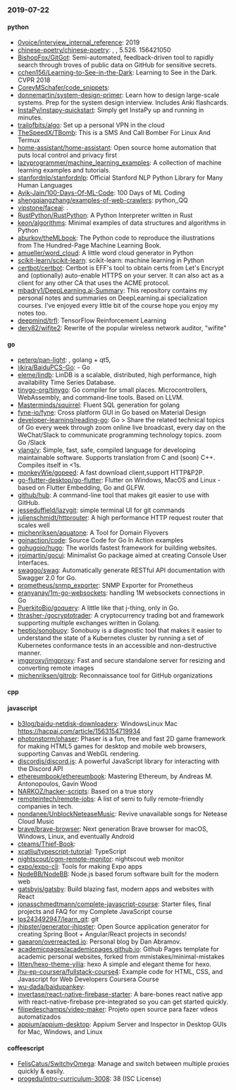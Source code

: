 ### 2019-07-22

#### python
* [0voice/interview_internal_reference](https://github.com/0voice/interview_internal_reference): 2019
* [chinese-poetry/chinese-poetry](https://github.com/chinese-poetry/chinese-poetry): , , 5.526. 156421050
* [BishopFox/GitGot](https://github.com/BishopFox/GitGot): Semi-automated, feedback-driven tool to rapidly search through troves of public data on GitHub for sensitive secrets.
* [cchen156/Learning-to-See-in-the-Dark](https://github.com/cchen156/Learning-to-See-in-the-Dark): Learning to See in the Dark. CVPR 2018
* [CoreyMSchafer/code_snippets](https://github.com/CoreyMSchafer/code_snippets): 
* [donnemartin/system-design-primer](https://github.com/donnemartin/system-design-primer): Learn how to design large-scale systems. Prep for the system design interview. Includes Anki flashcards.
* [InstaPy/instapy-quickstart](https://github.com/InstaPy/instapy-quickstart):  Simply get InstaPy up and running in minutes.
* [trailofbits/algo](https://github.com/trailofbits/algo): Set up a personal VPN in the cloud
* [TheSpeedX/TBomb](https://github.com/TheSpeedX/TBomb): This is a SMS And Call Bomber For Linux And Termux
* [home-assistant/home-assistant](https://github.com/home-assistant/home-assistant):  Open source home automation that puts local control and privacy first
* [lazyprogrammer/machine_learning_examples](https://github.com/lazyprogrammer/machine_learning_examples): A collection of machine learning examples and tutorials.
* [stanfordnlp/stanfordnlp](https://github.com/stanfordnlp/stanfordnlp): Official Stanford NLP Python Library for Many Human Languages
* [Avik-Jain/100-Days-Of-ML-Code](https://github.com/Avik-Jain/100-Days-Of-ML-Code): 100 Days of ML Coding
* [shengqiangzhang/examples-of-web-crawlers](https://github.com/shengqiangzhang/examples-of-web-crawlers): python,,QQ
* [vipstone/faceai](https://github.com/vipstone/faceai): .
* [RustPython/RustPython](https://github.com/RustPython/RustPython): A Python Interpreter written in Rust
* [keon/algorithms](https://github.com/keon/algorithms): Minimal examples of data structures and algorithms in Python
* [aburkov/theMLbook](https://github.com/aburkov/theMLbook): The Python code to reproduce the illustrations from The Hundred-Page Machine Learning Book.
* [amueller/word_cloud](https://github.com/amueller/word_cloud): A little word cloud generator in Python
* [scikit-learn/scikit-learn](https://github.com/scikit-learn/scikit-learn): scikit-learn: machine learning in Python
* [certbot/certbot](https://github.com/certbot/certbot): Certbot is EFF's tool to obtain certs from Let's Encrypt and (optionally) auto-enable HTTPS on your server. It can also act as a client for any other CA that uses the ACME protocol.
* [mbadry1/DeepLearning.ai-Summary](https://github.com/mbadry1/DeepLearning.ai-Summary): This repository contains my personal notes and summaries on DeepLearning.ai specialization courses. I've enjoyed every little bit of the course hope you enjoy my notes too.
* [deepmind/trfl](https://github.com/deepmind/trfl): TensorFlow Reinforcement Learning
* [derv82/wifite2](https://github.com/derv82/wifite2): Rewrite of the popular wireless network auditor, "wifite"

#### go
* [peterq/pan-light](https://github.com/peterq/pan-light): , golang + qt5, 
* [iikira/BaiduPCS-Go](https://github.com/iikira/BaiduPCS-Go):  - Go
* [eleme/lindb](https://github.com/eleme/lindb): LinDB is a scalable, distributed, high performance, high availability Time Series Database.
* [tinygo-org/tinygo](https://github.com/tinygo-org/tinygo): Go compiler for small places. Microcontrollers, WebAssembly, and command-line tools. Based on LLVM.
* [Masterminds/squirrel](https://github.com/Masterminds/squirrel): Fluent SQL generation for golang
* [fyne-io/fyne](https://github.com/fyne-io/fyne): Cross platform GUI in Go based on Material Design
* [developer-learning/reading-go](https://github.com/developer-learning/reading-go): Go  > Share the related technical topics of Go every week through zoom online live broadcast, every day on the WeChat/Slack to communicate programming technology topics.  zoom  Go  /Slack 
* [vlang/v](https://github.com/vlang/v): Simple, fast, safe, compiled language for developing maintainable software. Supports translation from C and (soon) C++. Compiles itself in <1s.
* [monkeyWie/gopeed](https://github.com/monkeyWie/gopeed): A fast download client,support HTTP&P2P.
* [go-flutter-desktop/go-flutter](https://github.com/go-flutter-desktop/go-flutter): Flutter on Windows, MacOS and Linux - based on Flutter Embedding, Go and GLFW.
* [github/hub](https://github.com/github/hub): A command-line tool that makes git easier to use with GitHub.
* [jesseduffield/lazygit](https://github.com/jesseduffield/lazygit): simple terminal UI for git commands
* [julienschmidt/httprouter](https://github.com/julienschmidt/httprouter): A high performance HTTP request router that scales well
* [michenriksen/aquatone](https://github.com/michenriksen/aquatone): A Tool for Domain Flyovers
* [goinaction/code](https://github.com/goinaction/code): Source Code for Go In Action examples
* [gohugoio/hugo](https://github.com/gohugoio/hugo): The worlds fastest framework for building websites.
* [jroimartin/gocui](https://github.com/jroimartin/gocui): Minimalist Go package aimed at creating Console User Interfaces.
* [swaggo/swag](https://github.com/swaggo/swag): Automatically generate RESTful API documentation with Swagger 2.0 for Go.
* [prometheus/snmp_exporter](https://github.com/prometheus/snmp_exporter): SNMP Exporter for Prometheus
* [eranyanay/1m-go-websockets](https://github.com/eranyanay/1m-go-websockets): handling 1M websockets connections in Go
* [PuerkitoBio/goquery](https://github.com/PuerkitoBio/goquery): A little like that j-thing, only in Go.
* [thrasher-/gocryptotrader](https://github.com/thrasher-/gocryptotrader): A cryptocurrency trading bot and framework supporting multiple exchanges written in Golang.
* [heptio/sonobuoy](https://github.com/heptio/sonobuoy): Sonobuoy is a diagnostic tool that makes it easier to understand the state of a Kubernetes cluster by running a set of Kubernetes conformance tests in an accessible and non-destructive manner.
* [imgproxy/imgproxy](https://github.com/imgproxy/imgproxy): Fast and secure standalone server for resizing and converting remote images
* [michenriksen/gitrob](https://github.com/michenriksen/gitrob): Reconnaissance tool for GitHub organizations

#### cpp

#### javascript
* [b3log/baidu-netdisk-downloaderx](https://github.com/b3log/baidu-netdisk-downloaderx):   WindowsLinux  Mac https://hacpai.com/article/1563154719934
* [photonstorm/phaser](https://github.com/photonstorm/phaser): Phaser is a fun, free and fast 2D game framework for making HTML5 games for desktop and mobile web browsers, supporting Canvas and WebGL rendering.
* [discordjs/discord.js](https://github.com/discordjs/discord.js): A powerful JavaScript library for interacting with the Discord API
* [ethereumbook/ethereumbook](https://github.com/ethereumbook/ethereumbook): Mastering Ethereum, by Andreas M. Antonopoulos, Gavin Wood
* [NARKOZ/hacker-scripts](https://github.com/NARKOZ/hacker-scripts): Based on a true story
* [remoteintech/remote-jobs](https://github.com/remoteintech/remote-jobs): A list of semi to fully remote-friendly companies in tech.
* [nondanee/UnblockNeteaseMusic](https://github.com/nondanee/UnblockNeteaseMusic): Revive unavailable songs for Netease Cloud Music
* [brave/brave-browser](https://github.com/brave/brave-browser): Next generation Brave browser for macOS, Windows, Linux, and eventually Android
* [cteams/Thief-Book](https://github.com/cteams/Thief-Book): 
* [xcatliu/typescript-tutorial](https://github.com/xcatliu/typescript-tutorial): TypeScript 
* [nightscout/cgm-remote-monitor](https://github.com/nightscout/cgm-remote-monitor): nightscout web monitor
* [expo/expo-cli](https://github.com/expo/expo-cli): Tools for making Expo apps
* [NodeBB/NodeBB](https://github.com/NodeBB/NodeBB): Node.js based forum software built for the modern web
* [gatsbyjs/gatsby](https://github.com/gatsbyjs/gatsby): Build blazing fast, modern apps and websites with React
* [jonasschmedtmann/complete-javascript-course](https://github.com/jonasschmedtmann/complete-javascript-course): Starter files, final projects and FAQ for my Complete JavaScript course
* [lps243492947/learn_git](https://github.com/lps243492947/learn_git): git
* [jhipster/generator-jhipster](https://github.com/jhipster/generator-jhipster): Open Source application generator for creating Spring Boot + Angular/React projects in seconds!
* [gaearon/overreacted.io](https://github.com/gaearon/overreacted.io): Personal blog by Dan Abramov.
* [academicpages/academicpages.github.io](https://github.com/academicpages/academicpages.github.io): Github Pages template for academic personal websites, forked from mmistakes/minimal-mistakes
* [litten/hexo-theme-yilia](https://github.com/litten/hexo-theme-yilia): hexo A simple and elegant theme for hexo.
* [jhu-ep-coursera/fullstack-course4](https://github.com/jhu-ep-coursera/fullstack-course4): Example code for HTML, CSS, and Javascript for Web Developers Coursera Course
* [wu-dada/baidupankey](https://github.com/wu-dada/baidupankey): 
* [invertase/react-native-firebase-starter](https://github.com/invertase/react-native-firebase-starter):  A bare-bones react native app with react-native-firebase pre-integrated so you can get started quickly.
* [filipedeschamps/video-maker](https://github.com/filipedeschamps/video-maker): Projeto open source para fazer vdeos automatizados
* [appium/appium-desktop](https://github.com/appium/appium-desktop): Appium Server and Inspector in Desktop GUIs for Mac, Windows, and Linux

#### coffeescript
* [FelisCatus/SwitchyOmega](https://github.com/FelisCatus/SwitchyOmega): Manage and switch between multiple proxies quickly & easily.
* [progedu/intro-curriculum-3008](https://github.com/progedu/intro-curriculum-3008): 38 (ISC License)
